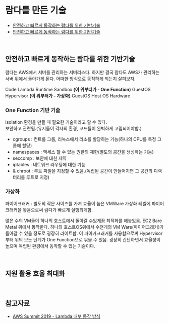 # 람다를 만든 기술
- [안전하고 빠르게 동작하는 람다를 위한 기반기술]()
- [안전하고 빠르게 동작하는 람다를 위한 기반기술]()

<br />

## 안전하고 빠르게 동작하는 람다를 위한 기반기술
람다는 AWS에서 서버를 관리하는 서버리스다. 하지만 결국 람다도 AWS가 관리하는 서버 위에서 돌아가게 된다. 어떠한 방식으로 동작하게 되는지 살펴보자.

Code
Lambda Runtime
Sandbox
**(이 위부터가 - One Function)**
GuestOS
Hypervisor
**(이 위부터가 - 가상화)**
GuestOS
Host OS
Hardware

### One Function 기반 기술
isolation 환경을 만들 때 필요한 기술이라고 할 수 있다.  
보안하고 관련됨.(유저들이 각자의 환경, 코드들이 완벽하게 고립되어야함.)

- cgroups : 컨트롤 그룹, 리눅스에서 리소를 할당하는 기능(하나의 CPU를 특정 그룹에 할당)
- namespaces : 액세스 할 수 있는 권한의 제한(별도의 공간을 생성하는 기능)
- seccomp : 보안에 대한 제약
- iptables : 네트워크 라우팅에 대한 기능
- & chroot : 루트 파일을 지정할 수 있음.(독립된 공간이 만들어지면 그 공간의 디렉터리를 루트로 지정)


### 가상화
파이어크래커 : 별도의 작은 사이즈를 가져 효율이 높은 VMWare
가상화 레벨에 파이어크래커을 놓음으로써 람다가 빠르게 실행되게함.

많은 수의 VM들이 하나의 호스트에서 돌아갈 수있게끔 최적화를 해놓았음.
EC2 Bare Metal 위에서 동작한다.
하나의 호스트OS위에서 수천개의 VM Ware(파이어크래커)가 돌아갈 수 있을 정도로 굉장히 라이트함.
이 파이커크래커를 사용함으로써 Hypervisor부터 위의 모든 단계가 One Function으로 묶을 수 있음. 굉장히 간단하면서 효율성이 높으며 독립된 환경에서 동작할 수 있는 기술이다.

<br />

## 자원 활용 효율 최대화





<br />

  ## 참고자료
  - [AWS Summit 2019 - Lambda 내부 동작 방식](https://www.youtube.com/watch?v=0PRjqEQ2J3g)